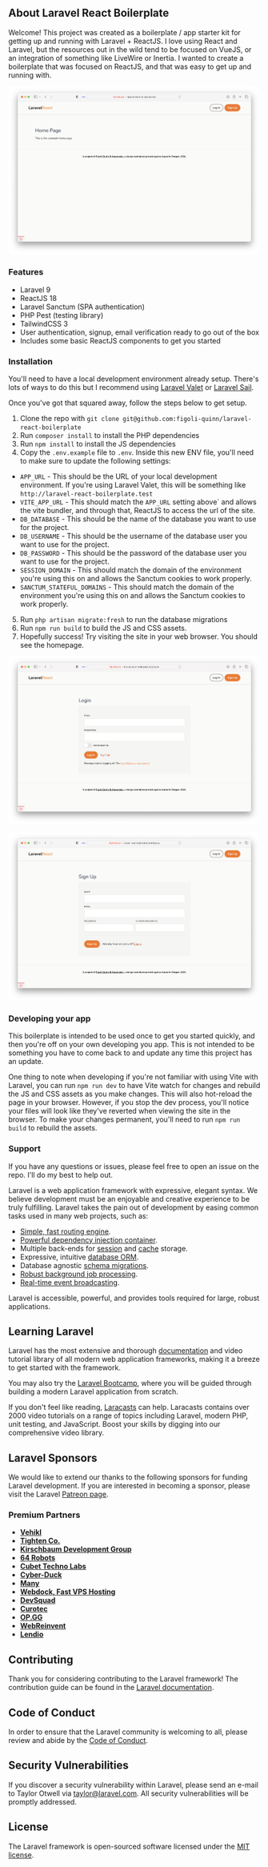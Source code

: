 ## About Laravel React Boilerplate

Welcome! This project was created as a boilerplate / app starter kit for getting up and running with Laravel + ReactJS. I love using React and Laravel, but the resources out in the wild tend to be focused on VueJS, or an integration of something like LiveWire or Inertia. I wanted to create a boilerplate that was focused on ReactJS, and that was easy to get up and running with.

![Home Image](.github/images/screenshot-home.png)

### Features

- Laravel 9
- ReactJS 18
- Laravel Sanctum (SPA authentication)
- PHP Pest (testing library)
- TailwindCSS 3
- User authentication, signup, email verification ready to go out of the box
- Includes some basic ReactJS components to get you started

### Installation

You'll need to have a local development environment already setup. There's lots of ways to do this but I recommend using [Laravel Valet](https://laravel.com/docs/9.x/valet) or [Laravel Sail](https://laravel.com/docs/9.x/installation#laravel-and-docker).

Once you've got that squared away, follow the steps below to get setup.

1. Clone the repo with `git clone git@github.com:figoli-quinn/laravel-react-boilerplate`
2. Run `composer install` to install the PHP dependencies
3. Run `npm install` to install the JS dependencies
4. Copy the `.env.example` file to `.env`. Inside this new ENV file, you'll need to make sure to update the following settings:

- `APP_URL` - This should be the URL of your local development environment. If you're using Laravel Valet, this will be something like `http://laravel-react-boilerplate.test`
- `VITE_APP_URL` - This should match the `APP_URL` setting above` and allows the vite bundler, and through that, ReactJS to access the url of the site.
- `DB_DATABASE` - This should be the name of the database you want to use for the project.
- `DB_USERNAME` - This should be the username of the database user you want to use for the project.
- `DB_PASSWORD` - This should be the password of the database user you want to use for the project.
- `SESSION_DOMAIN` - This should match the domain of the environment you're using this on and allows the Sanctum cookies to work properly.
- `SANCTUM_STATEFUL_DOMAINS` - This should match the domain of the environment you're using this on and allows the Sanctum cookies to work properly.

5. Run `php artisan migrate:fresh` to run the database migrations
6. Run `npm run build` to build the JS and CSS assets.
7. Hopefully success! Try visiting the site in your web browser. You should see the homepage.

![Home Image](.github/images/screenshot-login.png)

![Home Image](.github/images/screenshot-signup.png)

### Developing your app

This boilerplate is intended to be used once to get you started quickly, and then you're off on your own developing you app. This is not intended to be something you have to come back to and update any time this project has an update. 

One thing to note when developing if you're not familiar with using Vite with Laravel, you can run `npm run dev` to have Vite watch for changes and rebuild the JS and CSS assets as you make changes. This will also hot-reload the page in your browser. However, if you stop the dev process, you'll notice your files will look like they've reverted when viewing the site in the browser. To make your changes permanent, you'll need to run `npm run build` to rebuild the assets.

### Support

If you have any questions or issues, please feel free to open an issue on the repo. I'll do my best to help out.





Laravel is a web application framework with expressive, elegant syntax. We believe development must be an enjoyable and creative experience to be truly fulfilling. Laravel takes the pain out of development by easing common tasks used in many web projects, such as:

- [Simple, fast routing engine](https://laravel.com/docs/routing).
- [Powerful dependency injection container](https://laravel.com/docs/container).
- Multiple back-ends for [session](https://laravel.com/docs/session) and [cache](https://laravel.com/docs/cache) storage.
- Expressive, intuitive [database ORM](https://laravel.com/docs/eloquent).
- Database agnostic [schema migrations](https://laravel.com/docs/migrations).
- [Robust background job processing](https://laravel.com/docs/queues).
- [Real-time event broadcasting](https://laravel.com/docs/broadcasting).

Laravel is accessible, powerful, and provides tools required for large, robust applications.

## Learning Laravel

Laravel has the most extensive and thorough [documentation](https://laravel.com/docs) and video tutorial library of all modern web application frameworks, making it a breeze to get started with the framework.

You may also try the [Laravel Bootcamp](https://bootcamp.laravel.com), where you will be guided through building a modern Laravel application from scratch.

If you don't feel like reading, [Laracasts](https://laracasts.com) can help. Laracasts contains over 2000 video tutorials on a range of topics including Laravel, modern PHP, unit testing, and JavaScript. Boost your skills by digging into our comprehensive video library.

## Laravel Sponsors

We would like to extend our thanks to the following sponsors for funding Laravel development. If you are interested in becoming a sponsor, please visit the Laravel [Patreon page](https://patreon.com/taylorotwell).

### Premium Partners

- **[Vehikl](https://vehikl.com/)**
- **[Tighten Co.](https://tighten.co)**
- **[Kirschbaum Development Group](https://kirschbaumdevelopment.com)**
- **[64 Robots](https://64robots.com)**
- **[Cubet Techno Labs](https://cubettech.com)**
- **[Cyber-Duck](https://cyber-duck.co.uk)**
- **[Many](https://www.many.co.uk)**
- **[Webdock, Fast VPS Hosting](https://www.webdock.io/en)**
- **[DevSquad](https://devsquad.com)**
- **[Curotec](https://www.curotec.com/services/technologies/laravel/)**
- **[OP.GG](https://op.gg)**
- **[WebReinvent](https://webreinvent.com/?utm_source=laravel&utm_medium=github&utm_campaign=patreon-sponsors)**
- **[Lendio](https://lendio.com)**

## Contributing

Thank you for considering contributing to the Laravel framework! The contribution guide can be found in the [Laravel documentation](https://laravel.com/docs/contributions).

## Code of Conduct

In order to ensure that the Laravel community is welcoming to all, please review and abide by the [Code of Conduct](https://laravel.com/docs/contributions#code-of-conduct).

## Security Vulnerabilities

If you discover a security vulnerability within Laravel, please send an e-mail to Taylor Otwell via [taylor@laravel.com](mailto:taylor@laravel.com). All security vulnerabilities will be promptly addressed.

## License

The Laravel framework is open-sourced software licensed under the [MIT license](https://opensource.org/licenses/MIT).
